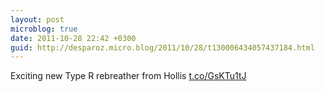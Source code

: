 ```yaml
---
layout: post
microblog: true
date: 2011-10-28 22:42 +0300
guid: http://desparoz.micro.blog/2011/10/28/t130006434057437184.html
---
```

Exciting new Type R rebreather from Hollis [t.co/GsKTu1tJ](http://t.co/GsKTu1tJ)
